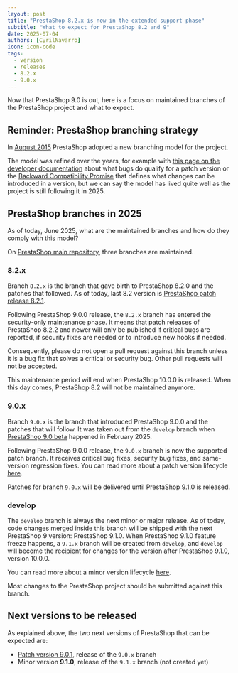 ```yaml
---
layout: post
title: "PrestaShop 8.2.x is now in the extended support phase"
subtitle: "What to expect for PrestaShop 8.2 and 9"
date: 2025-07-04
authors: [CyrilNavarro]
icon: icon-code
tags:
  - version
  - releases
  - 8.2.x
  - 9.0.x
---
```


Now that PrestaShop 9.0 is out, here is a focus on maintained branches of the PrestaShop project and what to expect.

## Reminder: PrestaShop branching strategy

In [August 2015](https://build.prestashop-project.org/news/2015/introducing-new-branching-model-prestashop/) PrestaShop adopted a new branching model for the project.

The model was refined over the years, for example with [this page on the developer documentation](https://devdocs.prestashop-project.org/9/contribute/contribution-guidelines/supported-branches/#bug-fixes-and-patch-branches) about what bugs do qualify for a patch version or the [Backward Compatibility Promise](https://github.com/PrestaShop/ADR/blob/master/0017-backward-compatibility-promise.md) that defines what changes can be introduced in a version, but we can say the model has lived quite well as the project is still following it in 2025.

## PrestaShop branches in 2025

As of today, June 2025, what are the maintained branches and how do they comply with this model?

On [PrestaShop main repository](https://github.com/prestashop/prestashop), three branches are maintained.

### 8.2.x

Branch `8.2.x` is the branch that gave birth to PrestaShop 8.2.0 and the patches that followed. As of today, last 8.2 version is [PrestaShop patch release 8.2.1](https://github.com/PrestaShop/PrestaShop/tree/8.2.1).

Following PrestaShop 9.0.0 release, the `8.2.x` branch has entered the security-only maintenance phase. It means that patch releases of PrestaShop 8.2.2 and newer will only be published if critical bugs are reported, if security fixes are needed or to introduce new hooks if needed.

Consequently, please do not open a pull request against this branch unless it is a bug fix that solves a critical or security bug. Other pull requests will not be accepted.

This maintenance period will end when PrestaShop 10.0.0 is released. When this day comes, PrestaShop 8.2 will not be maintained anymore.

### 9.0.x

Branch `9.0.x` is the branch that introduced PrestaShop 9.0.0 and the patches that will follow. It was taken out from the `develop` branch when [PrestaShop 9.0 beta](https://build.prestashop-project.org/news/2025/prestashop-9-0-beta-release/) happened in February 2025.

Following PrestaShop 9.0.0 release, the `9.0.x` branch is now the supported patch branch. It receives critical bug fixes, security bug fixes, and same-version regression fixes. You can read more about a patch version lifecycle [here](https://build.prestashop-project.org/news/2020/ps17-patch-release-lifecycle/).

Patches for branch `9.0.x` will be delivered until PrestaShop 9.1.0 is released.

### develop

The `develop` branch is always the next minor or major release. As of today, code changes merged inside this branch will be shipped with the next PrestaShop 9 version: PrestaShop 9.1.0. When PrestaShop 9.1.0 feature freeze happens, a `9.1.x` branch will be created from `develop`, and `develop` will become the recipient for changes for the version after PrestaShop 9.1.0, version 10.0.0.

You can read more about a minor version lifecycle [here](https://build.prestashop-project.org/news/2020/ps17-minor-release-lifecycle/).

Most changes to the PrestaShop project should be submitted against this branch.

## Next versions to be released

As explained above, the two next versions of PrestaShop that can be expected are:

- [Patch version 9.0.1](https://github.com/PrestaShop/PrestaShop/issues/38880), release of the `9.0.x` branch
- Minor version **9.1.0**, release of the `9.1.x` branch (not created yet)
